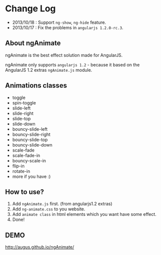 # Change Log

- 2013/10/18 : Support `ng-show`, `ng-hide` feature.
- 2013/10/17 : Fix the problems in `angularjs 1.2.0-rc.3`.

## About ngAnimate 
ngAnimate is the best effect solution made for AngularJS.

ngAnimate only supports `angularjs 1.2` - because it based on the AngularJS 1.2 extras `ngAnimate.js` module.

## Animations classes
- toggle
- spin-toggle
- slide-left
- slide-right
- slide-top
- slide-down
- bouncy-slide-left
- bouncy-slide-right
- bouncy-slide-top
- bouncy-slide-down
- scale-fade
- scale-fade-in
- bouncy-scale-in
- flip-in
- rotate-in
- more if you have :)

## How to use?
1. Add `ngAnimate.js` first. (from angularjs1.2 extras)
2. Add `ng-animate.css` to you website.
3. Add `animate class` in html elements which you want have some effect.
4. Done!

## DEMO
http://augus.github.io/ngAnimate/

